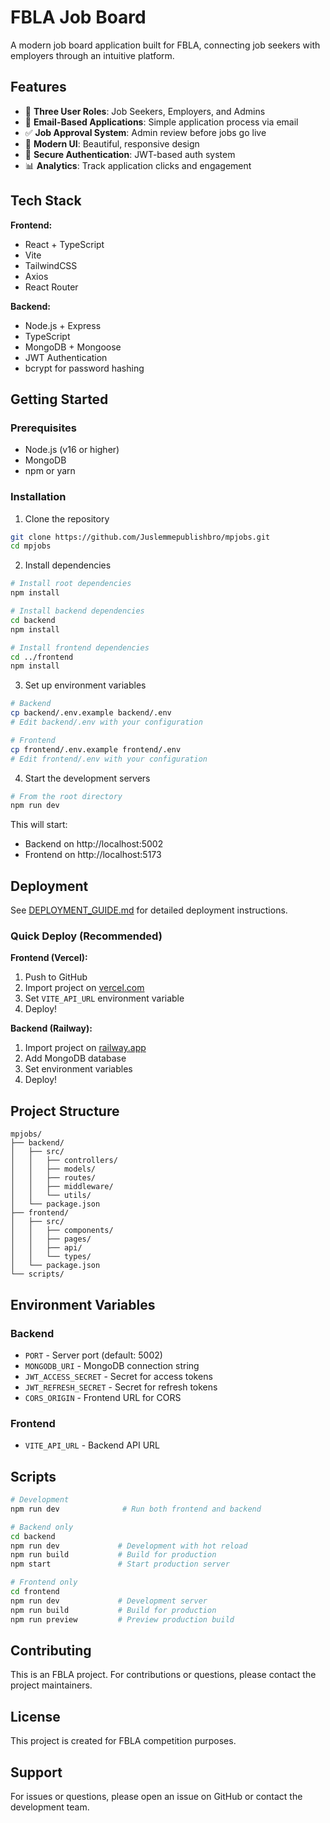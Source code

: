 # FBLA Job Board

A modern job board application built for FBLA, connecting job seekers with employers through an intuitive platform.

## Features

- 👥 **Three User Roles**: Job Seekers, Employers, and Admins
- 📧 **Email-Based Applications**: Simple application process via email
- ✅ **Job Approval System**: Admin review before jobs go live
- 🎨 **Modern UI**: Beautiful, responsive design
- 🔐 **Secure Authentication**: JWT-based auth system
- 📊 **Analytics**: Track application clicks and engagement

## Tech Stack

**Frontend:**
- React + TypeScript
- Vite
- TailwindCSS
- Axios
- React Router

**Backend:**
- Node.js + Express
- TypeScript
- MongoDB + Mongoose
- JWT Authentication
- bcrypt for password hashing

## Getting Started

### Prerequisites
- Node.js (v16 or higher)
- MongoDB
- npm or yarn

### Installation

1. Clone the repository
```bash
git clone https://github.com/Juslemmepublishbro/mpjobs.git
cd mpjobs
```

2. Install dependencies
```bash
# Install root dependencies
npm install

# Install backend dependencies
cd backend
npm install

# Install frontend dependencies
cd ../frontend
npm install
```

3. Set up environment variables
```bash
# Backend
cp backend/.env.example backend/.env
# Edit backend/.env with your configuration

# Frontend
cp frontend/.env.example frontend/.env
# Edit frontend/.env with your configuration
```

4. Start the development servers
```bash
# From the root directory
npm run dev
```

This will start:
- Backend on http://localhost:5002
- Frontend on http://localhost:5173

## Deployment

See [DEPLOYMENT_GUIDE.md](./DEPLOYMENT_GUIDE.md) for detailed deployment instructions.

### Quick Deploy (Recommended)

**Frontend (Vercel):**
1. Push to GitHub
2. Import project on [vercel.com](https://vercel.com)
3. Set `VITE_API_URL` environment variable
4. Deploy!

**Backend (Railway):**
1. Import project on [railway.app](https://railway.app)
2. Add MongoDB database
3. Set environment variables
4. Deploy!

## Project Structure

```
mpjobs/
├── backend/
│   ├── src/
│   │   ├── controllers/
│   │   ├── models/
│   │   ├── routes/
│   │   ├── middleware/
│   │   └── utils/
│   └── package.json
├── frontend/
│   ├── src/
│   │   ├── components/
│   │   ├── pages/
│   │   ├── api/
│   │   └── types/
│   └── package.json
└── scripts/
```

## Environment Variables

### Backend
- `PORT` - Server port (default: 5002)
- `MONGODB_URI` - MongoDB connection string
- `JWT_ACCESS_SECRET` - Secret for access tokens
- `JWT_REFRESH_SECRET` - Secret for refresh tokens
- `CORS_ORIGIN` - Frontend URL for CORS

### Frontend
- `VITE_API_URL` - Backend API URL

## Scripts

```bash
# Development
npm run dev              # Run both frontend and backend

# Backend only
cd backend
npm run dev             # Development with hot reload
npm run build           # Build for production
npm start               # Start production server

# Frontend only
cd frontend
npm run dev             # Development server
npm run build           # Build for production
npm run preview         # Preview production build
```

## Contributing

This is an FBLA project. For contributions or questions, please contact the project maintainers.

## License

This project is created for FBLA competition purposes.

## Support

For issues or questions, please open an issue on GitHub or contact the development team.

